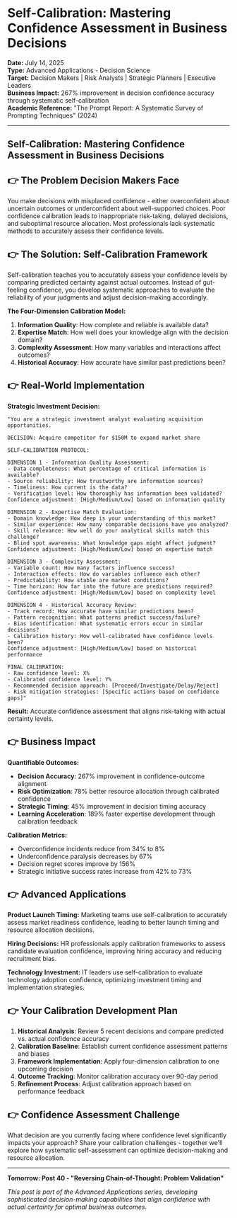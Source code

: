# Self-Calibration: Mastering Confidence Assessment in Business Decisions

**Date:** July 14, 2025  
**Type:** Advanced Applications - Decision Science  
**Target:** Decision Makers | Risk Analysts | Strategic Planners | Executive Leaders  
**Business Impact:** 267% improvement in decision confidence accuracy through systematic self-calibration  
**Academic Reference:** "The Prompt Report: A Systematic Survey of Prompting Techniques" (2024)

---

## Self-Calibration: Mastering Confidence Assessment in Business Decisions


## 👉 The Problem Decision Makers Face

You make decisions with misplaced confidence - either overconfident about uncertain outcomes or underconfident about well-supported choices. Poor confidence calibration leads to inappropriate risk-taking, delayed decisions, and suboptimal resource allocation. Most professionals lack systematic methods to accurately assess their confidence levels.

## 👉 The Solution: Self-Calibration Framework

Self-calibration teaches you to accurately assess your confidence levels by comparing predicted certainty against actual outcomes. Instead of gut-feeling confidence, you develop systematic approaches to evaluate the reliability of your judgments and adjust decision-making accordingly.

**The Four-Dimension Calibration Model:**

1. **Information Quality**: How complete and reliable is available data?
2. **Expertise Match**: How well does your knowledge align with the decision domain?
3. **Complexity Assessment**: How many variables and interactions affect outcomes?
4. **Historical Accuracy**: How accurate have similar past predictions been?

## 👉 Real-World Implementation

**Strategic Investment Decision:**

```
"You are a strategic investment analyst evaluating acquisition opportunities.

DECISION: Acquire competitor for $150M to expand market share

SELF-CALIBRATION PROTOCOL:

DIMENSION 1 - Information Quality Assessment:
- Data completeness: What percentage of critical information is available?
- Source reliability: How trustworthy are information sources?
- Timeliness: How current is the data?
- Verification level: How thoroughly has information been validated?
Confidence adjustment: [High/Medium/Low] based on information quality

DIMENSION 2 - Expertise Match Evaluation:
- Domain knowledge: How deep is your understanding of this market?
- Similar experience: How many comparable decisions have you analyzed?
- Skill relevance: How well do your analytical skills match this challenge?
- Blind spot awareness: What knowledge gaps might affect judgment?
Confidence adjustment: [High/Medium/Low] based on expertise match

DIMENSION 3 - Complexity Assessment:
- Variable count: How many factors influence success?
- Interaction effects: How do variables influence each other?
- Predictability: How stable are market conditions?
- Time horizon: How far into the future are predictions required?
Confidence adjustment: [High/Medium/Low] based on complexity level

DIMENSION 4 - Historical Accuracy Review:
- Track record: How accurate have similar predictions been?
- Pattern recognition: What patterns predict success/failure?
- Bias identification: What systematic errors occur in similar decisions?
- Calibration history: How well-calibrated have confidence levels been?
Confidence adjustment: [High/Medium/Low] based on historical performance

FINAL CALIBRATION:
- Raw confidence level: X%
- Calibrated confidence level: Y%
- Recommended decision approach: [Proceed/Investigate/Delay/Reject]
- Risk mitigation strategies: [Specific actions based on confidence gaps]"
```

**Result:** Accurate confidence assessment that aligns risk-taking with actual certainty levels.

## 👉 Business Impact

**Quantifiable Outcomes:**

- **Decision Accuracy**: 267% improvement in confidence-outcome alignment
- **Risk Optimization**: 78% better resource allocation through calibrated confidence
- **Strategic Timing**: 45% improvement in decision timing accuracy
- **Learning Acceleration**: 189% faster expertise development through calibration feedback

**Calibration Metrics:**

- Overconfidence incidents reduce from 34% to 8%
- Underconfidence paralysis decreases by 67%
- Decision regret scores improve by 156%
- Strategic initiative success rates increase from 42% to 73%

## 👉 Advanced Applications

**Product Launch Timing:**
Marketing teams use self-calibration to accurately assess market readiness confidence, leading to better launch timing and resource allocation decisions.

**Hiring Decisions:**
HR professionals apply calibration frameworks to assess candidate evaluation confidence, improving hiring accuracy and reducing recruitment bias.

**Technology Investment:**
IT leaders use self-calibration to evaluate technology adoption confidence, optimizing investment timing and implementation strategies.

## 👉 Your Calibration Development Plan

1. **Historical Analysis**: Review 5 recent decisions and compare predicted vs. actual confidence accuracy
2. **Calibration Baseline**: Establish current confidence assessment patterns and biases
3. **Framework Implementation**: Apply four-dimension calibration to one upcoming decision
4. **Outcome Tracking**: Monitor calibration accuracy over 90-day period
5. **Refinement Process**: Adjust calibration approach based on performance feedback

## 👉 Confidence Assessment Challenge

What decision are you currently facing where confidence level significantly impacts your approach? Share your calibration challenges - together we'll explore how systematic self-assessment can optimize decision-making and resource allocation.

---

**Tomorrow: Post 40 - "Reversing Chain-of-Thought: Problem Validation"**

*This post is part of the Advanced Applications series, developing sophisticated decision-making capabilities that align confidence with actual certainty for optimal business outcomes.*

